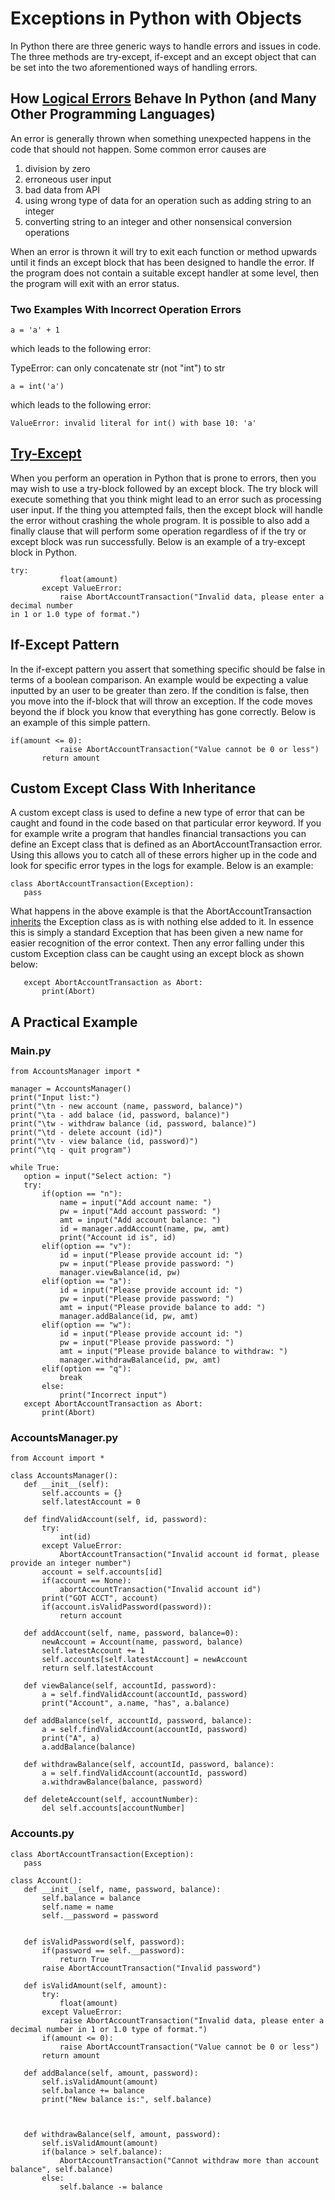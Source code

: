 # Exceptions in Python with Objects

In Python there are three generic ways to handle errors and issues in code. The three methods are try-except, if-except and an except object that can be set into the two aforementioned ways of handling errors.


## How [Logical Errors](https://www.geeksforgeeks.org/errors-and-exceptions-in-python/) Behave In Python (and Many Other Programming Languages)

An error is generally thrown when something unexpected happens in the code that should not happen. Some common error causes are



1. division by zero
2. erroneous user input
3. bad data from API
4. using wrong type of data for an operation such as adding string to an integer
5. converting string to an integer and other nonsensical conversion operations

When an error is thrown it will try to exit each function or method upwards until it finds an except block that has been designed to handle the error. If the program does not contain a suitable except handler at some level, then the program will exit with an error status. 


### Two Examples With Incorrect Operation Errors


```
a = 'a' + 1
```


which leads to the following error:

TypeError: can only concatenate str (not "int") to str


```
a = int('a')
```


which leads to the following error:

	ValueError: invalid literal for int() with base 10: 'a'


## [Try-Except](https://www.w3schools.com/python/python_try_except.asp)

When you perform an operation in Python that is prone to errors, then you may wish to use a try-block followed by an except block. The try block will execute something that you think might lead to an error such as processing user input. If the thing you attempted fails, then the except block will handle the error without crashing the whole program. It is possible to also add a finally clause that will perform some operation regardless of if the try or except block was run successfully. Below is an example of a try-except block in Python.


```
try:
           float(amount)
       except ValueError:
           raise AbortAccountTransaction("Invalid data, please enter a decimal number 
in 1 or 1.0 type of format.")
```



## If-Except Pattern

In the if-except pattern you assert that something specific should be false in terms of a boolean comparison. An example would be expecting a value inputted by an user to be greater than zero. If the condition is false, then you move into the if-block that will throw an exception. If the code moves beyond the if block you know that everything has gone correctly. Below is an example of this simple pattern.


```
if(amount <= 0):
           raise AbortAccountTransaction("Value cannot be 0 or less")
       return amount
```



## Custom Except Class With Inheritance

A custom except class is used to define a new type of error that can be caught and found in the code based on that particular error keyword. If you for example write a program that handles financial transactions you can define an Except class that is defined as an AbortAccountTransaction error. Using this allows you to catch all of these errors higher up in the code and look for specific error types in the logs for example. Below is an example:


```
class AbortAccountTransaction(Exception):
   pass
```


What happens in the above example is that the AbortAccountTransaction [inherits](https://www.w3schools.com/python/python_inheritance.asp) the Exception class as is with nothing else added to it. In essence this is simply a standard Exception that has been given a new name for easier recognition of the error context. Then any error falling under this custom Exception class can be caught using an except block as shown below:


```
   except AbortAccountTransaction as Abort:
       print(Abort)
```



## A Practical Example


### Main.py


```
from AccountsManager import *

manager = AccountsManager()
print("Input list:")
print("\tn - new account (name, password, balance)")
print("\ta - add balace (id, password, balance)")
print("\tw - withdraw balance (id, password, balance)")
print("\td - delete account (id)")
print("\tv - view balance (id, password)")
print("\tq - quit program")

while True:
   option = input("Select action: ")
   try:
       if(option == "n"):
           name = input("Add account name: ")
           pw = input("Add account password: ")
           amt = input("Add account balance: ")
           id = manager.addAccount(name, pw, amt)
           print("Account id is", id)
       elif(option == "v"):
           id = input("Please provide account id: ")
           pw = input("Please provide password: ")
           manager.viewBalance(id, pw)
       elif(option == "a"):
           id = input("Please provide account id: ")
           pw = input("Please provide password: ")
           amt = input("Please provide balance to add: ")
           manager.addBalance(id, pw, amt)
       elif(option == "w"):
           id = input("Please provide account id: ")
           pw = input("Please provide password: ")
           amt = input("Please provide balance to withdraw: ")
           manager.withdrawBalance(id, pw, amt)
       elif(option == "q"):
           break
       else:
           print("Incorrect input")
   except AbortAccountTransaction as Abort:
       print(Abort)
```



### AccountsManager.py


```
from Account import *

class AccountsManager():
   def __init__(self):
       self.accounts = {}
       self.latestAccount = 0

   def findValidAccount(self, id, password):
       try:
           int(id)
       except ValueError:
           AbortAccountTransaction("Invalid account id format, please provide an integer number")
       account = self.accounts[id]
       if(account == None):
           abortAccountTransaction("Invalid account id")
       print("GOT ACCT", account)
       if(account.isValidPassword(password)):
           return account

   def addAccount(self, name, password, balance=0):
       newAccount = Account(name, password, balance)
       self.latestAccount += 1
       self.accounts[self.latestAccount] = newAccount
       return self.latestAccount

   def viewBalance(self, accountId, password):
       a = self.findValidAccount(accountId, password)
       print("Account", a.name, "has", a.balance)

   def addBalance(self, accountId, password, balance):
       a = self.findValidAccount(accountId, password)
       print("A", a)
       a.addBalance(balance)

   def withdrawBalance(self, accountId, password, balance):
       a = self.findValidAccount(accountId, password)
       a.withdrawBalance(balance, password)

   def deleteAccount(self, accountNumber):
       del self.accounts[accountNumber]
```



### Accounts.py


```
class AbortAccountTransaction(Exception):
   pass

class Account():
   def __init__(self, name, password, balance):
       self.balance = balance
       self.name = name
       self.__password = password


   def isValidPassword(self, password):
       if(password == self.__password):
           return True
       raise AbortAccountTransaction("Invalid password")

   def isValidAmount(self, amount):
       try:
           float(amount)
       except ValueError:
           raise AbortAccountTransaction("Invalid data, please enter a decimal number in 1 or 1.0 type of format.")
       if(amount <= 0):
           raise AbortAccountTransaction("Value cannot be 0 or less")
       return amount

   def addBalance(self, amount, password):
       self.isValidAmount(amount)
       self.balance += balance
       print("New balance is:", self.balance)



   def withdrawBalance(self, amount, password):
       self.isValidAmount(amount)
       if(balance > self.balance):
           AbortAccountTransaction("Cannot withdraw more than account balance", self.balance)
       else:
           self.balance -= balance


